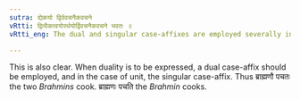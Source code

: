 ```yaml
---
sutra: द्येकयो द्विर्ववचनैकवचने
vRtti: द्वित्वैकत्वयोरर्थयोर्द्विवचनैकवचने भवतः ॥
vRtti_eng: The dual and singular case-affixes are employed severally in the sense of duality and unity.

---
```

This is also clear. When duality is to be expressed, a dual case-affix should be employed, and in the case of unit, the singular case-affix. Thus ब्राह्मणौ पचतः the two _Brahmins_ cook. ब्राह्मणः पचति the _Brahmin_ cooks.